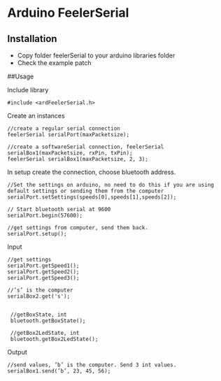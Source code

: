 # Arduino FeelerSerial

## Installation

- Copy folder feelerSerial to your arduino libraries folder
- Check the example patch

##Usage

Include library

	#include <ardFeelerSerial.h>

Create an instances

	//create a regular serial connection
	feelerSerial serialPort(maxPacketsize);

	//create a softwareSerial connection, feelerSerial serialBox1(maxPacketsize, rxPin, txPin);
	feelerSerial serialBox1(maxPacketsize, 2, 3);

In setup create the connection, choose bluetooth address.

	//Set the settings on arduino, no need to do this if you are using default settings or sending them from the computer
	serialPort.setSettings(speeds[0],speeds[1],speeds[2]); 
	
	// Start bluetooth serial at 9600               
  	serialPort.begin(57600);
  	
	//get settings from computer, send them back.
	serialPort.setup();


Input

	//get settings
	serialPort.getSpeed1();
	serialPort.getSpeed2();
	serialPort.getSpeed3();

	//’s’ is the computer
	serialBox2.get('s');


  	 //getBoxState, int
 	 bluetooth.getBoxState();

 	 //getBox2LedState, int
 	 bluetooth.getBox2LedState();

Output

	//send values, ’b’ is the computer. Send 3 int values.
	serialBox1.send(’b’, 23, 45, 56);

	